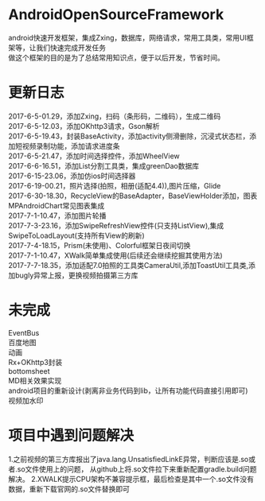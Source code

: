 # AndroidOpenSourceFramework
android快速开发框架，集成Zxing，数据库，网络请求，常用工具类，常用UI框架等，让我们快速完成开发任务<br>
做这个框架的目的是为了总结常用知识点，便于以后开发，节省时间。

# 更新日志
2017-6-5-01.29，添加Zxing，扫码（条形码，二维码），生成二维码<br>
2017-6-5-12.03，添加OKhttp3请求，Gson解析<br>
2017-6-5-19.43，封装BaseActivity，添加activity侧滑删除，沉浸式状态栏，添加短视频录制功能，添加请求进度条<br>
2017-6-5-21.47，添加时间选择控件，添加WheelView<br>
2017-6-6-16.51，添加List分割工具类，集成greenDao数据库<br>
2017-6-15-23.06，添加仿ios时间选择器<br>
2017-6-19-00.21，照片选择(拍照，相册(适配4.4)),图片压缩，Glide<br>
2017-6-30-18.30，RecycleView的BaseAdapter，BaseViewHolder添加，图表MPAndroidChart常见图表集成<br>
2017-7-1-10.47，添加图片轮播<br>
2017-7-3-23.16，添加SwipeRefreshView控件(只支持ListView),集成SwipeToLoadLayout(支持所有View的刷新)<br>
2017-7-4-18.15，Prism(未使用)、Colorful框架日夜间切换<br>
2017-7-1-10.47，XWalk简单集成使用(后续还会继续挖掘其使用方法)<br>
2017-7-7-18.35，添加适配7.0拍照的工具类CameraUtil,添加ToastUtil工具类,添加bugly异常上报，更换视频拍摄第三方库<br>

# 未完成
EventBus<br>
百度地图<br>
动画<br>
Rx+OKhttp3封装<br>
bottomsheet<br>
MD相关效果实现<br>
android项目的重新设计(剥离非业务代码到lib，让所有功能代码直接引用即可)<br>
视频加水印<br>

# 项目中遇到问题解决
1.之前视频的第三方库报出了java.lang.UnsatisfiedLinkE异常，判断应该是.so或者.so文件使用上的问题，
从github上将.so文件拉下来重新配置gradle.build问题解决。
2.XWALK提示CPU架构不兼容提示框，最后检查是其中一个.so文件没有数据，重新下载官网的.so文件替换即可




